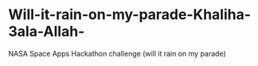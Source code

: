 # Will-it-rain-on-my-parade-Khaliha-3ala-Allah-
NASA Space Apps Hackathon challenge (will it rain on my parade)
